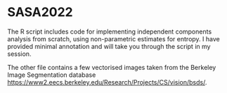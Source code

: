 # SASA2022

The R script includes code for implementing independent components analysis from scratch, using
non-parametric estimates for entropy. I have provided minimal annotation and will take you
through the script in my session.

The other file contains a few vectorised images taken from the Berkeley Image Segmentation database
https://www2.eecs.berkeley.edu/Research/Projects/CS/vision/bsds/.
